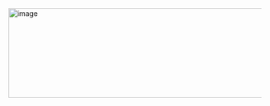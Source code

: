 <img width="1600" height="180" alt="image" src="https://github.com/user-attachments/assets/f7eafb39-cd9d-428c-afe1-3f80e4b66f5f" />
